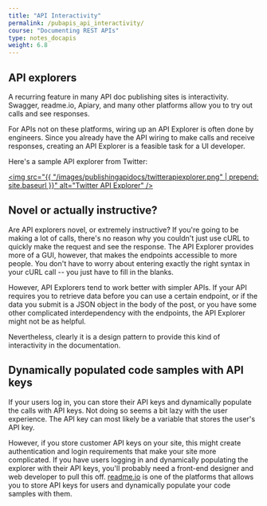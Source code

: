 ```yaml
---
title: "API Interactivity"
permalink: /pubapis_api_interactivity/
course: "Documenting REST APIs"
type: notes_docapis
weight: 6.8
---
```


## API explorers

A recurring feature in many API doc publishing sites is interactivity. Swagger, readme.io, Apiary, and many other platforms allow you to try out calls and see responses. 

For APIs not on these platforms, wiring up an API Explorer is often done by engineers. Since you already have the API wiring to make calls and receive responses, creating an API Explorer is a feasible task for a UI developer. 

Here's a sample API explorer from Twitter: 

<a href="https://dev.twitter.com/rest/tools/console"><img src="{{ "/images/publishingapidocs/twitterapiexplorer.png" | prepend: site.baseurl }}" alt="Twitter API Explorer" /></a>

## Novel or actually instructive?

Are API explorers novel, or extremely instructive? If you're going to be making a lot of calls, there's no reason why you couldn't just use cURL to quickly make the request and see the response. The API Explorer provides more of a GUI, however, that makes the endpoints accessible to more people. You don't have to worry about entering exactly the right syntax in your cURL call -- you just have to fill in the blanks.

However, API Explorers tend to work better with simpler APIs. If your API requires you to retrieve data before you can use a certain endpoint, or if the data you submit is a JSON object in the body of the post, or you have some other complicated interdependency with the endpoints, the API Explorer might not be as helpful.

Nevertheless, clearly it is a design pattern to provide this kind of interactivity in the documentation.

## Dynamically populated code samples with API keys

If your users log in, you can store their API keys and dynamically populate the calls with API keys. Not doing so seems a bit lazy with the user experience. The API key can most likely be a variable that stores the user's API key. 

However, if you store customer API keys on your site, this might create authentication and login requirements that make your site more complicated. If you have users logging in and dynamically populating the explorer with their API keys, you'll probably need a front-end designer and web developer to pull this off. [readme.io](http://readme.io) is one of the platforms that allows you to store API keys for users and dynamically populate your code samples with them.